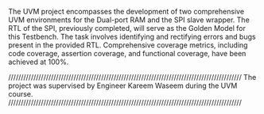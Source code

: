 The UVM project encompasses the development of two comprehensive UVM environments for the Dual-port RAM and the SPI slave wrapper.
The RTL of the SPI, previously completed, will serve as the Golden Model for this Testbench.
The task involves identifying and rectifying errors and bugs present in the provided RTL.
Comprehensive coverage metrics, including code coverage, assertion coverage, and functional coverage, have been achieved at 100%.

/////////////////////////////////////////////////////////////////////////////////////////////
The project was supervised by Engineer Kareem Waseem during the UVM course.
/////////////////////////////////////////////////////////////////////////////////////////////
